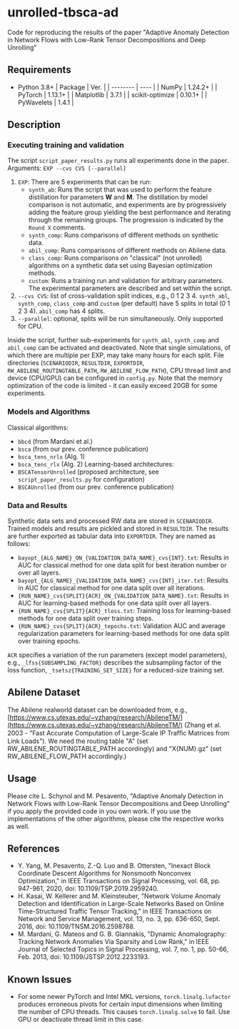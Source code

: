 # unrolled-tbsca-ad
Code for reproducing the results of the paper "Adaptive Anomaly Detection in Network Flows with Low-Rank Tensor Decompositions and Deep Unrolling"

## Requirements
- Python 3.8+
| Package | Ver. |
| -------- | ---- |
| NumPy | 1.24.2+ |
| PyTorch | 1.13.1+ |
| Matplotlib | 3.7.1 |
| scikit-optimize | 0.10.1+ |
| PyWavelets | 1.4.1 |

## Description
### Executing training and validation
The script ```script_paper_results.py``` runs all experiments done in the paper. Arguments: ```EXP --cvs CVS [--parallel]```
1) ```EXP```: There are 5 experiments that can be run:
	- ```synth_ab```: Runs the script that was used to perform the feature distillation for parameters **W** and **M**. The distillation by model comparison is not automatic, and experiments are by progressively adding the feature group yielding the best performance and iterating through the remaining groups. The progression is indicated by the ```Round X``` comments.
	- ```synth_comp```: Runs comparisons of different methods on synthetic data.
	- ```abil_comp```: Runs comparisons of different methods on Abilene data.
	- ```class_comp```: Runs comparisons on "classical" (not unrolled) algorithms on a synthetic data set using Bayesian optimization methods.
	- ```custom```: Runs a training run and validation for arbitrary parameters. The experimental parameters are described and set within the script. 
2) ```--cvs CVS```: list of cross-validation split indices, e.g., 0 1 2 3 4. ```synth_abl```, ```synth_comp```, ```class_comp``` and ```custom``` (per default) have 5 splits in total (0 1 2 3 4). ```abil_comp``` has 4 splits.
3) ```--parallel```: optional, splits will be run simultaneously. Only supported for CPU.

Inside the script, further sub-experiments for ```synth_abl```, ```synth_comp``` and ```abil_comp``` can be activated and deactivated. Note that single simulations, of which there are multiple per EXP, may take many hours for each split.
File directories (```SCENARIODIR```, ```RESULTDIR```, ```EXPORTDIR```, ```RW_ABILENE_ROUTINGTABLE_PATH```, ```RW_ABILENE_FLOW_PATH```), CPU thread limit and device (CPU/GPU) can be configured in ```config.py```. Note that the memory optimization of the code is limited - it can easily exceed 20GB for some experiments.

### Models and Algorithms
Classical algorithms: 
- ```bbcd``` (from Mardani et al.)
- ```bsca``` (from our prev. conference publication)
- ```bsca_tens_nrlx``` (Alg. 1)
- ```bsca_tens_rlx``` (Alg. 2)
Learning-based architectures: 
- ```BSCATensorUnrolled``` (proposed architecture, see ```script_paper_results.py``` for configuration)
- ```BSCAUnrolled``` (from our prev. conference publication)

### Data and Results
Synthetic data sets and processed RW data are stored in ```SCENARIODIR```.
Trained models and results are pickled and stored in ```RESULTDIR```.
The results are further exported as tabular data into ```EXPORTDIR```. They are named as follows:
- ```bayopt_{ALG_NAME}_ON_{VALIDATION_DATA_NAME}_cvs{INT}.txt```: Results in AUC for classical method for one data split for best iteration number or over all layers.
- ```bayopt_{ALG_NAME}_{VALIDATION_DATA_NAME}_cvs{INT}_iter.txt```: Results in AUC for classical method for one data split over all iterations.
- ```{RUN_NAME}_cvs{SPLIT}{ACR}_ON_{VALIDATION_DATA_NAME}.txt```: Results in AUC for learning-based methods for one data split over all layers.
- ```{RUN_NAME}_cvs{SPLIT}{ACR}_tloss.txt```: Training loss for learning-based methods for one data split over training steps.
- ```{RUN_NAME}_cvs{SPLIT}{ACR}_tepochs.txt```: Validation AUC and average regularization parameters for learning-based methods for one data split over training epochs.

```ACR``` specifies a variation of the run parameters (except model parameters), e.g., ```_lfss{SUBSAMPLING_FACTOR}``` describes the subsampling factor of the loss function, ```_tsetsz{TRAINING_SET_SIZE}``` for a reduced-size training set.

## Abilene Dataset
The Abilene realworld dataset can be downloaded from, e.g., [https://www.cs.utexas.edu/~yzhang/research/AbileneTM/](https://www.cs.utexas.edu/~yzhang/research/AbileneTM/) (Zhang et al. 2003 - "Fast Accurate Computation of Large-Scale IP Trafﬁc Matrices from Link Loads").
We need the routing table "A" (set RW_ABILENE_ROUTINGTABLE_PATH accordingly) and "X{NUM}.gz" (set RW_ABILENE_FLOW_PATH accordingly.)

## Usage
Please cite L. Schynol and M. Pesavento, "Adaptive Anomaly Detection in Network Flows with Low-Rank Tensor Decompositions and Deep Unrolling" if you apply the provided code in you own work. If you use the implementations of the other algorithms, please cite the respective works as well.

## References
- Y. Yang, M. Pesavento, Z.-Q. Luo and B. Ottersten, "Inexact Block Coordinate Descent Algorithms for Nonsmooth Nonconvex Optimization," in IEEE Transactions on Signal Processing, vol. 68, pp. 947-961, 2020, doi: 10.1109/TSP.2019.2959240. 
- H. Kasai, W. Kellerer and M. Kleinsteuber, "Network Volume Anomaly Detection and Identification in Large-Scale Networks Based on Online Time-Structured Traffic Tensor Tracking," in IEEE Transactions on Network and Service Management, vol. 13, no. 3, pp. 636-650, Sept. 2016, doi: 10.1109/TNSM.2016.2598788.
- M. Mardani, G. Mateos and G. B. Giannakis, "Dynamic Anomalography: Tracking Network Anomalies Via Sparsity and Low Rank," in IEEE Journal of Selected Topics in Signal Processing, vol. 7, no. 1, pp. 50-66, Feb. 2013, doi: 10.1109/JSTSP.2012.2233193.

## Known Issues
- For some newer PyTorch and Intel MKL versions, ```torch.linalg.lufactor``` produces erroneous pivots for certain input dimensions when limiting the number of CPU threads. This causes ```torch.linalg.solve``` to fail. Use GPU or deactivate thread limit in this case.
